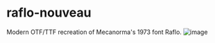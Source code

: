 # raflo-nouveau
Modern OTF/TTF recreation of Mecanorma's 1973 font Raflo.
![image](https://github.com/user-attachments/assets/80df37c3-c84c-4062-b14f-5eb5f1ffee1f)
